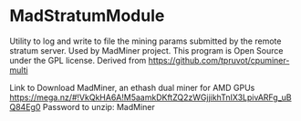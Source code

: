 # MadStratumModule
Utility to log and write to file the mining params submitted by the remote stratum server.
Used by MadMiner project.
This program is Open Source under the GPL license.
Derived from https://github.com/tpruvot/cpuminer-multi

Link to Download MadMiner, an ethash dual miner for AMD GPUs
https://mega.nz/#!VkQkHA6A!M5aamkDKftZQ2zWGjjikhTnIX3LpivARFg_uBQ84Eg0
Password to unzip: MadMiner
